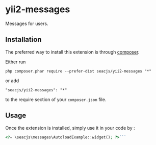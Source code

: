 yii2-messages
=============
Messages for users.

Installation
------------

The preferred way to install this extension is through [composer](http://getcomposer.org/download/).

Either run

```
php composer.phar require --prefer-dist seacjs/yii2-messages "*"
```

or add

```
"seacjs/yii2-messages": "*"
```

to the require section of your `composer.json` file.


Usage
-----

Once the extension is installed, simply use it in your code by  :

```php
<?= \seacjs\messages\AutoloadExample::widget(); ?>```